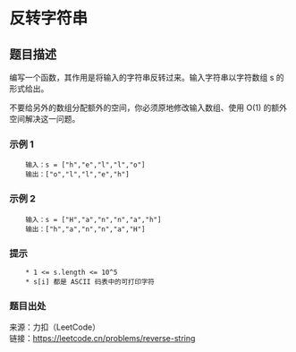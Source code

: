 # 反转字符串

## 题目描述

编写一个函数，其作用是将输入的字符串反转过来。输入字符串以字符数组 s 的形式给出。

不要给另外的数组分配额外的空间，你必须原地修改输入数组、使用 O(1) 的额外空间解决这一问题。

### 示例 1

```text
    输入：s = ["h","e","l","l","o"]
    输出：["o","l","l","e","h"]
```

### 示例 2

```text
    输入：s = ["H","a","n","n","a","h"]
    输出：["h","a","n","n","a","H"]
```

### 提示

```text
    * 1 <= s.length <= 10^5
    * s[i] 都是 ASCII 码表中的可打印字符
```

### 题目出处

来源：力扣（LeetCode）  
链接：<https://leetcode.cn/problems/reverse-string>
